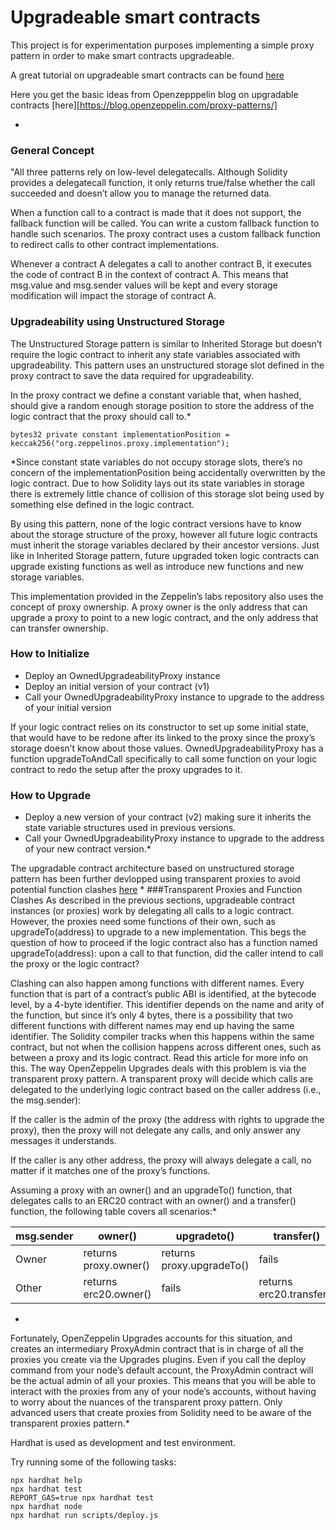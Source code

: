 # Upgradeable smart contracts

This project is for experimentation purposes implementing a simple proxy pattern
in order to make smart contracts upgradeable.

A great tutorial on upgradeable smart contracts can be found [here](https://jeiwan.net/posts/upgradeable-proxy-from-scratch/)

Here you get the basic ideas from Openzepppelin blog on upgradable contracts [here][https://blog.openzeppelin.com/proxy-patterns/]

*
### General Concept
"All three patterns rely on low-level delegatecalls. Although Solidity provides a delegatecall function, it only returns true/false whether the call succeeded and doesn’t allow you to manage the returned data.

When a function call to a contract is made that it does not support, the fallback function will be called. You can write a custom fallback function to handle such scenarios. The proxy contract uses a custom fallback function to redirect calls to other contract implementations.

Whenever a contract A delegates a call to another contract B, it executes the code of contract B in the context of contract A. This means that msg.value and msg.sender values will be kept and every storage modification will impact the storage of contract A.

### Upgradeability using Unstructured Storage
The Unstructured Storage pattern is similar to Inherited Storage but doesn’t require the logic contract to inherit any state variables associated with upgradeability. This pattern uses an unstructured storage slot defined in the proxy contract to save the data required for upgradeability.

In the proxy contract we define a constant variable that, when hashed, should give a random enough storage position to store the address of the logic contract that the proxy should call to.*

`bytes32 private constant implementationPosition = keccak256("org.zeppelinos.proxy.implementation");`

*Since constant state variables do not occupy storage slots, there’s no concern of the implementationPosition being accidentally overwritten by the logic contract. Due to how Solidity lays out its state variables in storage there is extremely little chance of collision of this storage slot being used by something else defined in the logic contract.

By using this pattern, none of the logic contract versions have to know about the storage structure of the proxy, however all future logic contracts must inherit the storage variables declared by their ancestor versions. Just like in Inherited Storage pattern, future upgraded token logic contracts can upgrade existing functions as well as introduce new functions and new storage variables.

This implementation provided in the Zeppelin’s labs repository also uses the concept of proxy ownership. A proxy owner is the only address that can upgrade a proxy to point to a new logic contract, and the only address that can transfer ownership.

### How to Initialize
- Deploy an OwnedUpgradeabilityProxy instance
- Deploy an initial version of your contract (v1) 
- Call your OwnedUpgradeabilityProxy instance to upgrade to the address of your initial version

If your logic contract relies on its constructor to set up some initial state, that would have to be redone after its linked to the proxy since the proxy’s storage doesn’t know about those values.  OwnedUpgradeabilityProxy has a function upgradeToAndCall specifically to call some function on your logic contract to redo the setup after the proxy upgrades to it.

### How to Upgrade
- Deploy a new version of your contract (v2) making sure it inherits the state variable structures used in previous versions.
- Call your OwnedUpgradeabilityProxy instance to upgrade to the address of your new contract version.*

The upgradable contract architecture based on unstructured storage pattern has been further devlopped using transparent proxies to avoid potential function clashes [here][https://docs.openzeppelin.com/upgrades-plugins/1.x/proxies?utm_source=zos&utm_medium=blog&utm_campaign=proxy-pattern]
*
###Transparent Proxies and Function Clashes
As described in the previous sections, upgradeable contract instances (or proxies) work by delegating all calls to a logic contract. However, the proxies need some functions of their own, such as upgradeTo(address) to upgrade to a new implementation. This begs the question of how to proceed if the logic contract also has a function named upgradeTo(address): upon a call to that function, did the caller intend to call the proxy or the logic contract?

Clashing can also happen among functions with different names. Every function that is part of a contract’s public ABI is identified, at the bytecode level, by a 4-byte identifier. This identifier depends on the name and arity of the function, but since it’s only 4 bytes, there is a possibility that two different functions with different names may end up having the same identifier. The Solidity compiler tracks when this happens within the same contract, but not when the collision happens across different ones, such as between a proxy and its logic contract. Read this article for more info on this.
The way OpenZeppelin Upgrades deals with this problem is via the transparent proxy pattern. A transparent proxy will decide which calls are delegated to the underlying logic contract based on the caller address (i.e., the msg.sender):

If the caller is the admin of the proxy (the address with rights to upgrade the proxy), then the proxy will not delegate any calls, and only answer any messages it understands.

If the caller is any other address, the proxy will always delegate a call, no matter if it matches one of the proxy’s functions.

Assuming a proxy with an owner() and an upgradeTo() function, that delegates calls to an ERC20 contract with an owner() and a transfer() function, the following table covers all scenarios:*

| msg.sender | owner() | upgradeto() | transfer() |
| ----------- | ----------- | ----------- | ----------- |
| Owner | returns proxy.owner() | returns proxy.upgradeTo() | fails |
| Other | returns erc20.owner() | fails | returns erc20.transfer() |
*
Fortunately, OpenZeppelin Upgrades accounts for this situation, and creates an intermediary ProxyAdmin contract that is in charge of all the proxies you create via the Upgrades plugins. Even if you call the deploy command from your node’s default account, the ProxyAdmin contract will be the actual admin of all your proxies. This means that you will be able to interact with the proxies from any of your node’s accounts, without having to worry about the nuances of the transparent proxy pattern. Only advanced users that create proxies from Solidity need to be aware of the transparent proxies pattern.*




Hardhat is used as development and test environment.

Try running some of the following tasks:

```shell
npx hardhat help
npx hardhat test
REPORT_GAS=true npx hardhat test
npx hardhat node
npx hardhat run scripts/deploy.js
```


[https://docs.openzeppelin.com/upgrades-plugins/1.x/proxies?utm_source=zos&utm_medium=blog&utm_campaign=proxy-pattern]: https://docs.openzeppelin.com/upgrades-plugins/1.x/proxies?utm_source=zos&utm_medium=blog&utm_campaign=proxy-pattern